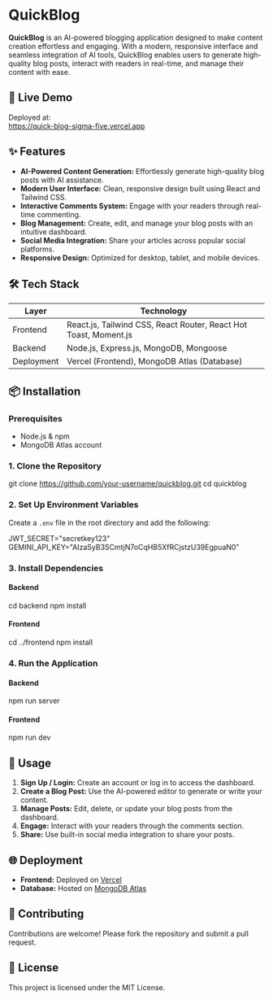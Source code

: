 # QuickBlog

**QuickBlog** is an AI-powered blogging application designed to make content creation effortless and engaging. With a modern, responsive interface and seamless integration of AI tools, QuickBlog enables users to generate high-quality blog posts, interact with readers in real-time, and manage their content with ease.

## 🚀 Live Demo

Deployed at:  
https://quick-blog-sigma-five.vercel.app

## ✨ Features

- **AI-Powered Content Generation:** Effortlessly generate high-quality blog posts with AI assistance.
- **Modern User Interface:** Clean, responsive design built using React and Tailwind CSS.
- **Interactive Comments System:** Engage with your readers through real-time commenting.
- **Blog Management:** Create, edit, and manage your blog posts with an intuitive dashboard.
- **Social Media Integration:** Share your articles across popular social platforms.
- **Responsive Design:** Optimized for desktop, tablet, and mobile devices.

## 🛠️ Tech Stack

| Layer      | Technology                                                 |
|------------|-----------------------------------------------------------|
| Frontend   | React.js, Tailwind CSS, React Router, React Hot Toast, Moment.js |
| Backend    | Node.js, Express.js, MongoDB, Mongoose                    |
| Deployment | Vercel (Frontend), MongoDB Atlas (Database)               |

## 📦 Installation

### Prerequisites

- Node.js & npm
- MongoDB Atlas account

### 1. Clone the Repository
git clone https://github.com/your-username/quickblog.git
cd quickblog

### 2. Set Up Environment Variables
Create a `.env` file in the root directory and add the following:

JWT_SECRET="secretkey123"
GEMINI_API_KEY="AIzaSyB3SCmtjN7oCqHB5XfRCjstzU39EgpuaN0"

### 3. Install Dependencies
#### Backend
cd backend
npm install

#### Frontend
cd ../frontend
npm install

### 4. Run the Application
#### Backend
npm run server

#### Frontend
npm run dev

## 📝 Usage

1. **Sign Up / Login:** Create an account or log in to access the dashboard.
2. **Create a Blog Post:** Use the AI-powered editor to generate or write your content.
3. **Manage Posts:** Edit, delete, or update your blog posts from the dashboard.
4. **Engage:** Interact with your readers through the comments section.
5. **Share:** Use built-in social media integration to share your posts.


## 🌐 Deployment

- **Frontend:** Deployed on [Vercel](https://vercel.com/)
- **Database:** Hosted on [MongoDB Atlas](https://www.mongodb.com/cloud/atlas)

## 🤝 Contributing

Contributions are welcome! Please fork the repository and submit a pull request.

## 📄 License

This project is licensed under the MIT License.
